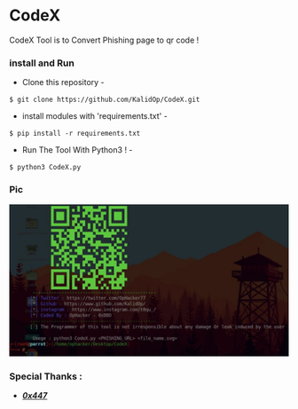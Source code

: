 # CodeX
CodeX Tool is to Convert Phishing page to qr code !
### install and Run

- Clone this repository -
```
$ git clone https://github.com/KalidOp/CodeX.git
```

- install modules with 'requirements.txt' -
```
$ pip install -r requirements.txt 
```

- Run The Tool With Python3 ! -
```
$ python3 CodeX.py
```
### Pic 

![CodeX](https://github.com/KalidOp/CodeX/blob/main/IMG_3882.jpg)

### Special Thanks :
- [***0x447***](https://github.com/0x447)

